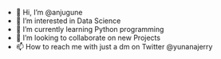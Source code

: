 - 👋 Hi, I’m @anjugune
- 👀 I’m interested in Data Science
- 🌱 I’m currently learning Python programming
- 💞️ I’m looking to collaborate on new Projects 
- 📫 How to reach me with just a dm on Twitter @yunanajerry 

<!---
anjugune/anjugune is a ✨ special ✨ repository because its `README.md` (this file) appears on your GitHub profile.
You can click the Preview link to take a look at your changes.
--->
